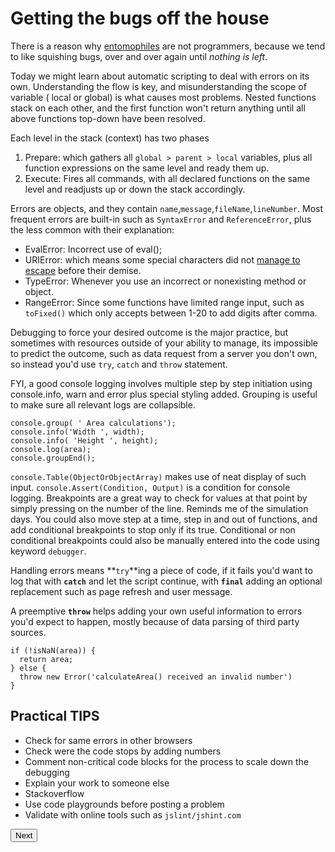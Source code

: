 # Getting the bugs off the house

There is a reason why [entomophiles](https://en.wiktionary.org/wiki/entomophile) are not programmers, because we tend to like squishing bugs, over and over again until *nothing is left*.

Today we might learn about automatic scripting to deal with errors on its own. Understanding the flow is key, and misunderstanding the scope of variable ( local or global) is what causes most problems. Nested functions stack on each other, and the first function won't return anything until all above functions top-down have been resolved.

Each level in the stack (context) has two phases
1. Prepare: which gathers all `global > parent > local` variables, plus all function expressions on the same level and ready them up.
2. Execute: Fires all commands, with all declared functions on the same level and readjusts up or down the stack accordingly.

Errors are objects, and they contain `name`,`message`,`fileName`,`lineNumber`. Most frequent errors are built-in such as `SyntaxError`
and `ReferenceError`, plus the less common with their explanation:
* EvalError: Incorrect use of eval();
* URIError: which means some special characters did not [manage to escape](https://javascript.info/regexp-escaping) before their demise.
* TypeError: Whenever you use an incorrect or nonexisting method or object.
* RangeError: Since some functions have limited range input, such as `toFixed()` which only accepts between 1-20 to add digits after comma.

Debugging to force your desired outcome is the major practice, but sometimes with resources outside of your ability to manage, its impossible to predict the outcome, such as data request from a server you don't own, so instead you'd use `try`, `catch` and `throw` statement.

FYI, a good console logging involves multiple step by step initiation using console.info, warn and error plus special styling added.
Grouping is useful to make sure all relevant logs are collapsible.
```
console.group( ' Area calculations');
console.info('Width ', width);
console.info( 'Height ', height);
console.log(area);
console.groupEnd();
```
`console.Table(ObjectOrObjectArray)` makes use of neat display of such input.
`console.Assert(Condition, Output)` is a condition for console logging.
Breakpoints are a great way to check for values at that point by simply pressing on the number of the line. Reminds me of the simulation days. You could also move step at a time, step in and out of functions, and add conditional breakpoints to stop only if its true. Conditional or non conditional breakpoints could also be  manually entered into the code using keyword `debugger`.

Handling errors means **`try`**ing a piece of code, if it fails you'd want to log that with **`catch`** and let the script continue, with **`final`** adding an optional replacement such as page refresh and user message.

A preemptive **`throw`** helps adding your own useful information to errors you'd expect to happen, mostly because of data parsing of third party sources.
```
if (!isNaN(area)) {
  return area;
} else {
  throw new Error('calculateArea() received an invalid number')
}
```

## Practical TIPS
* Check for same errors in other browsers
* Check were the code stops by adding numbers
* Comment non-critical code blocks for the process to scale down the debugging
* Explain your work to someone else
* Stackoverflow
* Use code playgrounds before posting a problem
* Validate with online tools such as `jslint/jshint.com`

[<button >Next</button>](https://abukhalil95.github.io/reading-notes/class-11)